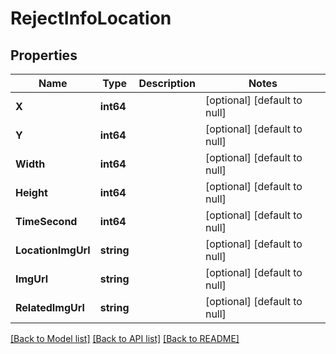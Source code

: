 # RejectInfoLocation

## Properties
Name | Type | Description | Notes
------------ | ------------- | ------------- | -------------
**X** | **int64** |  | [optional] [default to null]
**Y** | **int64** |  | [optional] [default to null]
**Width** | **int64** |  | [optional] [default to null]
**Height** | **int64** |  | [optional] [default to null]
**TimeSecond** | **int64** |  | [optional] [default to null]
**LocationImgUrl** | **string** |  | [optional] [default to null]
**ImgUrl** | **string** |  | [optional] [default to null]
**RelatedImgUrl** | **string** |  | [optional] [default to null]

[[Back to Model list]](../README.md#documentation-for-models) [[Back to API list]](../README.md#documentation-for-api-endpoints) [[Back to README]](../README.md)


